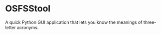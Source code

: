 # OSFSStool
A quick Python GUI application that lets you know the meanings of three-letter acronyms.
